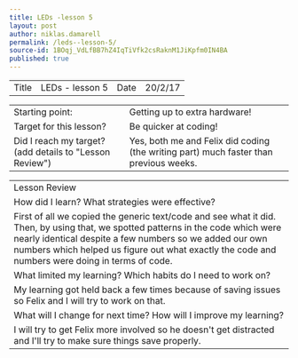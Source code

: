 ```yaml
---
title: LEDs -lesson 5
layout: post
author: niklas.damarell
permalink: /leds--lesson-5/
source-id: 1BOqj_VdLfBB7hZ4IqTiVfk2csRaknM1JiKpfm0IN4BA
published: true
---
```

<table>
  <tr>
    <td>Title</td>
    <td>LEDs - lesson 5</td>
    <td>Date</td>
    <td>20/2/17</td>
  </tr>
</table>


<table>
  <tr>
    <td>Starting point:</td>
    <td>Getting up to extra hardware!</td>
  </tr>
  <tr>
    <td>Target for this lesson?</td>
    <td>Be quicker at coding!</td>
  </tr>
  <tr>
    <td>Did I reach my target? 
(add details to "Lesson Review")</td>
    <td> Yes, both me and Felix did coding (the writing part) much faster than previous weeks.</td>
  </tr>
</table>


<table>
  <tr>
    <td>Lesson Review</td>
  </tr>
  <tr>
    <td>How did I learn? What strategies were effective? </td>
  </tr>
  <tr>
    <td>First of all we copied the generic text/code and see what it did. Then, by using that, we spotted patterns in the code which were nearly identical despite a few numbers so we added our own numbers which helped us figure out what exactly the code and numbers were doing in terms of code.</td>
  </tr>
  <tr>
    <td>What limited my learning? Which habits do I need to work on? </td>
  </tr>
  <tr>
    <td>My learning got held back a few times because of saving issues so Felix and I will try to work on that.</td>
  </tr>
  <tr>
    <td>What will I change for next time? How will I improve my learning?</td>
  </tr>
  <tr>
    <td>I will try to get Felix more involved so he doesn't get distracted and I'll try to make sure things save properly.</td>
  </tr>
</table>



